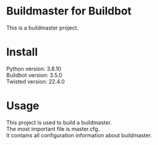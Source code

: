 # Buildmaster for Buildbot
This is a buildmaster project.

# Install
Python version: 3.8.10  
Buildbot version: 3.5.0  
Twisted version: 22.4.0 

# Usage
This project is used to build a buildmaster.  
The most important file is master.cfg.  
It contains all configuration information about buildmaster.  